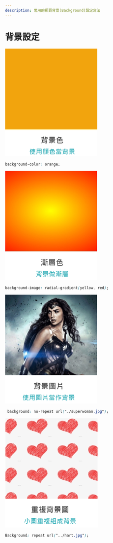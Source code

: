 ```yaml
---
description: 常用的網頁背景(Background)設定寫法
---
```


# 背景設定

![](.gitbook/assets/image%20%2814%29.png)

```css
background-color: orange;
```

![](.gitbook/assets/image%20%286%29.png)

```css
background-image: radial-gradient(yellow, red);
```

![](.gitbook/assets/image%20%2823%29.png)

```css
 background: no-repeat url("./superwoman.jpg");
```

![](.gitbook/assets/image%20%2822%29.png)

```css
Background: repeat url("../hart.jpg");
```

